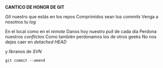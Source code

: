 **CANTICO DE HONOR DE GIT**

*Git* nuestro que estás en los repos 
Comprimidos sean tus *commits* 
Venga a nosotros tu *log*

En el local como en el *remote* 
Danos hoy nuestro *pull* de cada día 
Perdona nuestros *conflictos* 
Como también perdonamos los de otros 
geeks 
No nos dejes caer en *detached HEAD*

y líbranos de *SVN*

`git commit --amend` 
